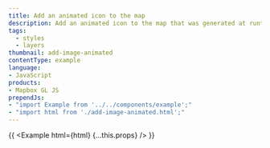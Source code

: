 ```yaml
---
title: Add an animated icon to the map
description: Add an animated icon to the map that was generated at runtime with a Canvas.
tags:
  - styles
  - layers
thumbnail: add-image-animated
contentType: example
language:
- JavaScript
products:
- Mapbox GL JS
prependJs:
- "import Example from '../../components/example';"
- "import html from './add-image-animated.html';"
---
```


{{ <Example html={html} {...this.props} /> }}
